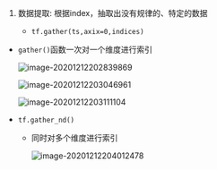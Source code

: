 1. 数据提取: 根据index，抽取出没有规律的、特定的数据

   - `tf.gather(ts,axix=0,indices)`
     
  - `gather()`函数一次对一个维度进行索引
     
     ![image-20201212202839869](https://i.loli.net/2020/12/13/uG6gDcbOa1pvJNs.png)
     
     ![image-20201212203046961](https://i.loli.net/2020/12/13/V7HuvUNSjO6fzmB.png)
     
     ![image-20201212203111104](https://i.loli.net/2020/12/13/FPDYG4fSLXT9QZC.png)
     
   - `tf.gather_nd()`
   
     - 同时对多个维度进行索引
   
       ![image-20201212204012478](https://i.loli.net/2020/12/13/cZuNVEYdznk3DLQ.png)







